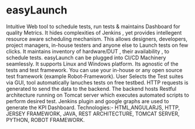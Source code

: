 # easyLaunch
Intuitive Web tool to schedule tests, run tests & maintains Dashboard for quality Metrics. It hides complexities of Jenkins , yet provides intellegent resource aware scheduling mechanism. This allows designers, developers, project managers, in-house testers and anyone else to Launch tests on few clicks. It maintains inventory of hardware/DUT , their availability , to schedule tests. easyLaunch  can be plugged into CI/CD  Machinery seamlessly. It supports Linux and Windows platform.
Its agnostic of the tests and test framework. You can use your in-house or any open source test framework (example Robot-Framework). 
User Selects the Test suites via GUI, tool automatically lanuches tests on free testbed. HTTP requests is generated to send the data to the backend. The backend hosts Restful architecture running on Tomcat server which executes automated scripts to perform desired test. 
Jenkins plugin and google graphs are used to generate the KPI Dashboard. 
Technologies:- HTML,ANGULARJS, HTTP, JERSEY FRAMEWORK, JAVA, REST ARCHITECTURE, TOMCAT SERVER, PYTHON, ROBOT FRAMEWORK.

